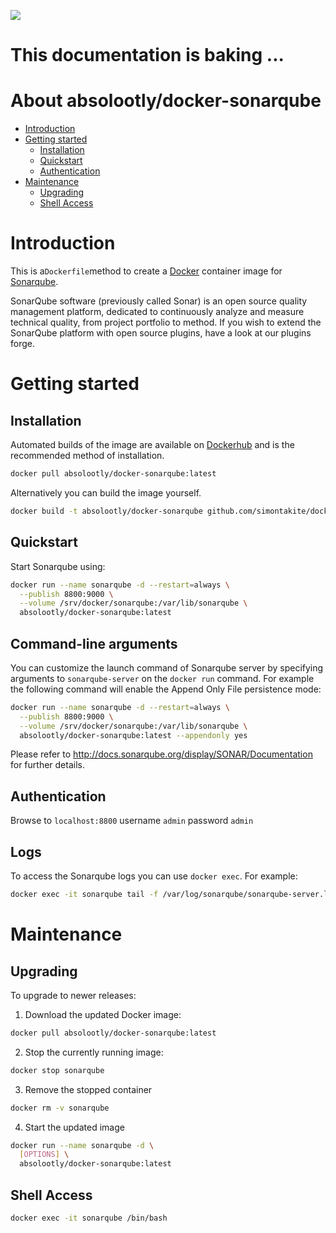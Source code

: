 [![](https://badge.imagelayers.io/absolootly/docker-sonarqube:latest.svg)](https://imagelayers.io/?images=absolootly/docker-sonarqube:latest 'Get your own badge on imagelayers.io')
# This documentation is baking ...

# About absolootly/docker-sonarqube

- [Introduction](#introduction)
- [Getting started](#getting-started)
  - [Installation](#installation)
  - [Quickstart](#quickstart)
  - [Authentication](#authentication)
- [Maintenance](#maintenance)
  - [Upgrading](#upgrading)
  - [Shell Access](#shell-access)

# Introduction

This is a`Dockerfile`method to create a [Docker](https://www.docker.com/) container image for [Sonarqube](http://sonarqube.org/).

SonarQube software (previously called Sonar) is an open source quality management platform, dedicated to continuously analyze and measure technical quality, from project portfolio to method. If you wish to extend the SonarQube platform with open source plugins, have a look at our plugins forge.

# Getting started

## Installation

Automated builds of the image are available on [Dockerhub](https://hub.docker.com/r/absolootly/docker-sonarqube) and is the recommended method of installation.

```bash
docker pull absolootly/docker-sonarqube:latest
```

Alternatively you can build the image yourself.

```bash
docker build -t absolootly/docker-sonarqube github.com/simontakite/docker-sonarqube
```

## Quickstart

Start Sonarqube using:

```bash
docker run --name sonarqube -d --restart=always \
  --publish 8800:9000 \
  --volume /srv/docker/sonarqube:/var/lib/sonarqube \
  absolootly/docker-sonarqube:latest
```

## Command-line arguments

You can customize the launch command of Sonarqube server by specifying arguments to `sonarqube-server` on the `docker run` command. For example the following command will enable the Append Only File persistence mode:

```bash
docker run --name sonarqube -d --restart=always \
  --publish 8800:9000 \
  --volume /srv/docker/sonarqube:/var/lib/sonarqube \
  absolootly/docker-sonarqube:latest --appendonly yes
```

Please refer to http://docs.sonarqube.org/display/SONAR/Documentation for further details.

## Authentication

Browse to `localhost:8800` username `admin` password `admin`

## Logs

To access the Sonarqube logs you can use `docker exec`. For example:

```bash
docker exec -it sonarqube tail -f /var/log/sonarqube/sonarqube-server.log
```

# Maintenance

## Upgrading

To upgrade to newer releases:

  1. Download the updated Docker image:

  ```bash
  docker pull absolootly/docker-sonarqube:latest
  ```

  2. Stop the currently running image:

  ```bash
  docker stop sonarqube
  ```

  3. Remove the stopped container

  ```bash
  docker rm -v sonarqube
  ```

  4. Start the updated image

  ```bash
  docker run --name sonarqube -d \
    [OPTIONS] \
    absolootly/docker-sonarqube:latest
  ```

## Shell Access

```bash
docker exec -it sonarqube /bin/bash
```
